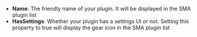 - **Name**: The friendly name of your plugin. It will be displayed in the SMA plugin list
- **HasSettings**: Whether your plugin has a settings UI or not. Setting this property to true will display the gear icon in the SMA plugin list